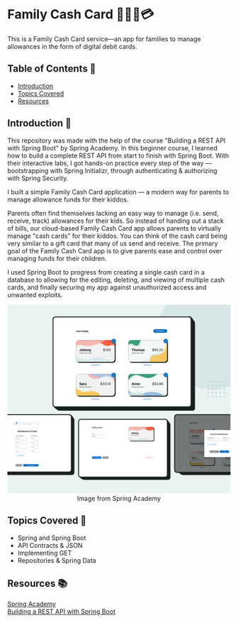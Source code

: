 # Family Cash Card 👨‍👩‍👧💳

This is a Family Cash Card service—an app for families to manage allowances in the form of digital debit cards.

## Table of Contents 📑

- [Introduction](#introduction)
- [Topics Covered](#topics-covered)
- [Resources](#resources)

## Introduction 🏁 <a name="introduction"></a>

This repository was made with the help of the course "Building a REST API with Spring Boot" by Spring Academy. In this beginner course, I learned how to build a complete REST API from start to finish with Spring Boot. With their interactive labs, I got hands-on practice every step of the way — bootstrapping with Spring Initializr, through authenticating & authorizing with Spring Security.

I built a simple Family Cash Card application — a modern way for parents to manage allowance funds for their kiddos.

Parents often find themselves lacking an easy way to manage (i.e. send, receive, track) allowances for their kids. So instead of handing out a stack of bills, our cloud-based Family Cash Card app allows parents to virtually manage "cash cards" for their kiddos. You can think of the cash card being very similar to a gift card that many of us send and receive. The primary goal of the Family Cash Card app is to give parents ease and control over managing funds for their children.

I used Spring Boot to progress from creating a single cash card in a database to allowing for the editing, deleting, and viewing of multiple cash cards, and finally securing my app against unauthorized access and unwanted exploits.

<p align="center">
  <img src="https://raw.githubusercontent.com/vmware-tanzu-learning/spring-academy-assets/main/courses/course-spring-brasb-build-a-rest-api/NEWcardUI.png" alt="Family cards"/>
  <br>
  Image from Spring Academy
</p>


## Topics Covered 📝 <a name="topics-covered"></a>

- Spring and Spring Boot
- API Contracts & JSON
- Implementing GET
- Repositories & Spring Data

## Resources 📚 <a name="resources"></a>

[Spring Academy](https://spring.academy/courses)  
[Building a REST API with Spring Boot](https://spring.academy/courses/building-a-rest-api-with-spring-boot)